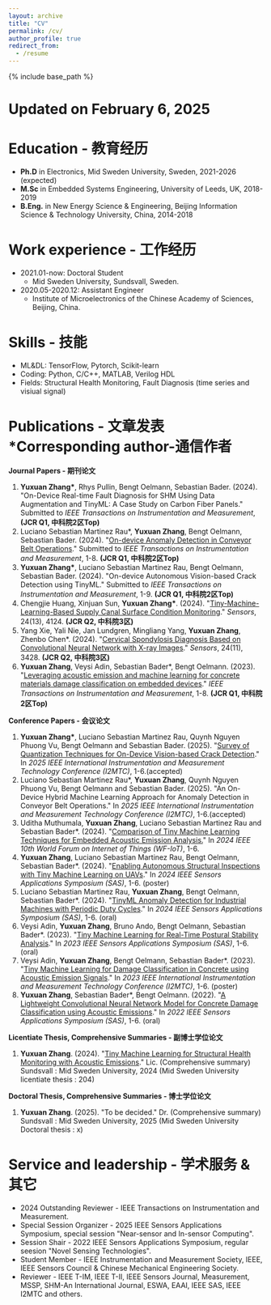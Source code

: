 ```yaml
---
layout: archive
title: "CV"
permalink: /cv/
author_profile: true
redirect_from:
  - /resume
---
```


{% include base_path %}

Updated on February 6, 2025
======

Education - 教育经历
======
* **Ph.D** in Electronics, Mid Sweden University, Sweden, 2021-2026 (expected)
* **M.Sc** in Embedded Systems Engineering, University of Leeds, UK, 2018-2019
* **B.Eng.** in New Energy Science & Engineering, Beijing Information Science & Technology University, China, 2014-2018

Work experience - 工作经历
======
* 2021.01-now: Doctoral Student
  * Mid Sweden University, Sundsvall, Sweden.     
* 2020.05-2020.12: Assistant Engineer
  * Institute of Microelectronics of the Chinese Academy of Sciences, Beijing, China.

Skills - 技能
======
* ML&DL: TensorFlow, Pytorch, Scikit-learn
* Coding: Python, C/C++, MATLAB, Verilog HDL
* Fields: Structural Health Monitoring, Fault Diagnosis (time series and visiual signal)

Publications - 文章发表              *Corresponding author-通信作者
======
__Journal Papers - 期刊论文__
1. __Yuxuan Zhang*__, Rhys Pullin, Bengt Oelmann, Sebastian Bader. (2024). "On-Device Real-time Fault Diagnosis for SHM Using Data Augmentation and TinyML: A Case Study on Carbon Fiber Panels." Submitted to _IEEE Transactions on Instrumentation and Measurement_, __(JCR Q1, 中科院2区Top)__
2. Luciano Sebastian Martinez Rau*, __Yuxuan Zhang__, Bengt Oelmann, Sebastian Bader. (2024). "[On-device Anomaly Detection in Conveyor Belt Operations](https://arxiv.org/abs/2411.10729)." Submitted to _IEEE Transactions on Instrumentation and Measurement_, 1-8. __(JCR Q1, 中科院2区Top)__
3. __Yuxuan Zhang*__, Luciano Sebastian Martinez Rau, Bengt Oelmann, Sebastian Bader. (2024). "On-device Autonomous Vision-based Crack Detection using TinyML." Submitted to _IEEE Transactions on Instrumentation and Measurement_, 1-9. __(JCR Q1, 中科院2区Top)__
4. Chengjie Huang, Xinjuan Sun, __Yuxuan Zhang*__. (2024). "[Tiny-Machine-Learning-Based Supply Canal Surface Condition Monitoring](https://www.mdpi.com/1424-8220/24/13/4124)." _Sensors_, 24(13), 4124. __(JCR Q2, 中科院3区)__
5. Yang Xie, Yali Nie, Jan Lundgren, Mingliang Yang, __Yuxuan Zhang__, Zhenbo Chen*. (2024). "[Cervical Spondylosis Diagnosis Based on Convolutional Neural Network with X-ray Images](https://www.mdpi.com/1424-8220/24/11/3428)." _Sensors_, 24(11), 3428. __(JCR Q2, 中科院3区)__
6. __Yuxuan Zhang__, Veysi Adin, Sebastian Bader*, Bengt Oelmann. (2023). "[Leveraging acoustic emission and machine learning for concrete materials damage classification on embedded devices](https://ieeexplore.ieee.org/document/10227301)." _IEEE Transactions on Instrumentation and Measurement_, 1-8. __(JCR Q1, 中科院2区Top)__
  
__Conference Papers - 会议论文__
1. __Yuxuan Zhang*__, Luciano Sebastian Martinez Rau, Quynh Nguyen Phuong Vu, Bengt Oelmann and Sebastian Bader. (2025). "[Survey of Quantization Techniques for On-Device Vision-based Crack Detection](https://arxiv.org/abs/2502.02269)." In _2025 IEEE International Instrumentation and Measurement Technology Conference (I2MTC)_, 1-6.(accepted)
2. Luciano Sebastian Martinez Rau*, __Yuxuan Zhang__, Quynh Nguyen Phuong Vu, Bengt Oelmann and Sebastian Bader. (2025). "An On-Device Hybrid Machine Learning Approach for Anomaly Detection in Conveyor Belt Operations." In _2025 IEEE International Instrumentation and Measurement Technology Conference (I2MTC)_, 1-6.(accepted)
3. Uditha Muthumala, __Yuxuan Zhang__, Luciano Sebastian Martinez Rau and Sebastian Bader*. (2024). "[Comparison of Tiny Machine Learning Techniques for Embedded Acoustic Emission Analysis.](https://ieeexplore.ieee.org/document/10811219)" In _2024 IEEE 10th World Forum on Internet of Things (WF-IoT)_, 1-6.
4. __Yuxuan Zhang__, Luciano Sebastian Martinez Rau, Bengt Oelmann, Sebastian Bader*. (2024). "[Enabling Autonomous Structural Inspections with Tiny Machine Learning on UAVs](https://ieeexplore.ieee.org/document/10636583)." In _2024 IEEE Sensors Applications Symposium (SAS)_, 1-6. (poster)
5. Luciano Sebastian Martinez Rau, __Yuxuan Zhang__, Bengt Oelmann, Sebastian Bader*. (2024). "[TinyML Anomaly Detection for Industrial Machines with Periodic Duty Cycles](https://ieeexplore.ieee.org/document/10636584)." In _2024 IEEE Sensors Applications Symposium (SAS)_, 1-6. (oral)
6. Veysi Adin, __Yuxuan Zhang__, Bruno Ando, Bengt Oelmann, Sebastian Bader*. (2023). "[Tiny Machine Learning for Real-Time Postural Stability Analysis](https://ieeexplore.ieee.org/document/10254126)." In _2023 IEEE Sensors Applications Symposium (SAS)_, 1-6. (oral)
7. Veysi Adin, __Yuxuan Zhang__, Bengt Oelmann, Sebastian Bader*. (2023). "[Tiny Machine Learning for Damage Classification in Concrete using Acoustic Emission Signals](https://ieeexplore.ieee.org/document/10175972)." In _2023 IEEE International Instrumentation and Measurement Technology Conference (I2MTC)_, 1-6. (poster)
8. __Yuxuan Zhang__, Sebastian Bader*, Bengt Oelmann. (2022). "[A Lightweight Convolutional Neural Network Model for Concrete Damage Classification using Acoustic Emissions](https://ieeexplore.ieee.org/document/9881386)." In _2022 IEEE Sensors Applications Symposium (SAS)_, 1-6. (oral)

__Licentiate Thesis, Comprehensive Summaries - 副博士学位论文__
1. __Yuxuan Zhang__. (2024). "[Tiny Machine Learning for Structural Health Monitoring with Acoustic Emissions](https://miun.diva-portal.org/smash/record.jsf?pid=diva2%3A1857441&dswid=-6455)." Lic. (Comprehensive summary) Sundsvall : Mid Sweden University, 2024 (Mid Sweden University licentiate thesis : 204)

__Doctoral Thesis, Comprehensive Summaries - 博士学位论文__
1. __Yuxuan Zhang__. (2025). "To be decided." Dr. (Comprehensive summary) Sundsvall : Mid Sweden University, 2025 (Mid Sweden University Doctoral thesis : x)



Service and leadership - 学术服务 & 其它
======
* 2024 Outstanding Reviewer - IEEE Transactions on Instrumentation and Measurement.
* Special Session Organizer - 2025 IEEE Sensors Applications Symposium, special session "Near-sensor and In-sensor Computing".
* Session Shair             - 2022 IEEE Sensors Applications Symposium, regular seesion "Novel Sensing Technologies".
* Student Member            - IEEE Instrumentation and Measurement Society, IEEE, IEEE Sensors Council & Chinese Mechanical Engineering Society.
* Reviewer                  - IEEE T-IM, IEEE T-II, IEEE Sensors Journal, Measurement, MSSP, SHM-An International Journal, ESWA, EAAI, IEEE SAS, IEEE I2MTC and others.
